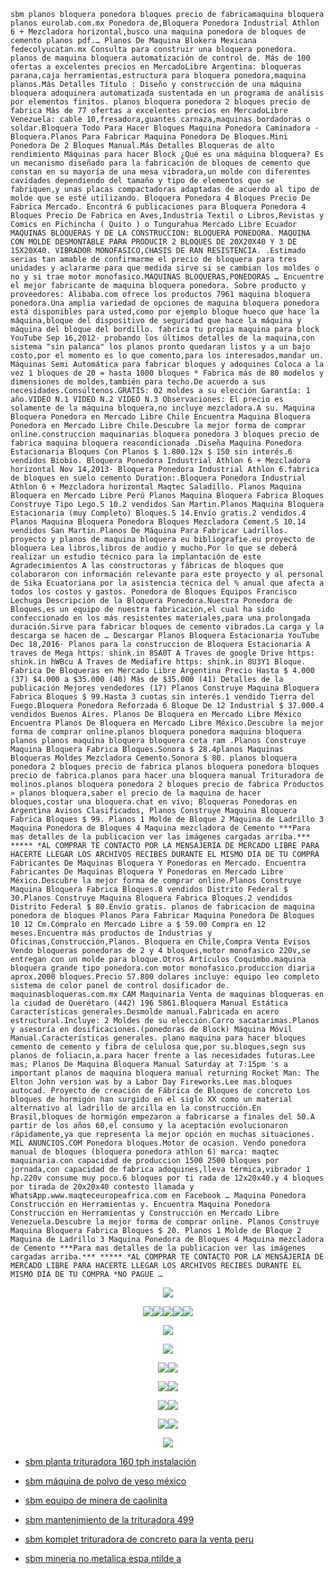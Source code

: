 
```
sbm planos bloquera ponedora bloques precio de fabricamaquina bloquera planos eurolab.com.mx Ponedora de,Bloquera Ponedora Industrial Athlon 6 + Mezcladora horizontal,busco una maquina ponedora de bloques de cemento planos pdf.… Planos De Maquina Blokera Mexicana fedecolyucatan.mx Consulta para construir una bloquera ponedora. planos de maquina bloquera automatización de control de. Más de 100 ofertas a excelentes precios en MercadoLibre Argentina: bloqueras parana,caja herramientas,estructura para bloquera ponedora,maquina planos.Más Detalles Título : Diseño y construcción de una máquina bloquera adoquinera automatizada sustentada en un programa de análisis por elementos finitos. planos bloquera ponedora 2 bloques precio de fabrica Más de 77 ofertas a excelentes precios en MercadoLibre Venezuela: cable 10,fresadora,guantes carnaza,maquinas bordadoras o soldar.Bloquera Todo Para Hacer Bloques Maquina Ponedora Caminadora · Bloquera.Planos Para Fabricar Maquina Ponedora De Bloques.Mini Ponedora De 2 Bloques Manual.Más Detalles Bloqueras de alto rendimiento Máquinas para hacer Block ¿Qué es una máquina bloquera? Es un mecanismo diseñado para la fabricación de bloques de cemento que constan en su mayoría de una mesa vibradora,un molde con diferentes cavidades dependiendo del tamaño y tipo de elementos que se fabriquen,y unas placas compactadoras adaptadas de acuerdo al tipo de molde que se esté utilizando. Bloquera Ponedora 4 Bloques Precio De Fabrica Mercado. Encontrá 6 publicaciones para Bloquera Ponedora 4 Bloques Precio De Fabrica en Aves,Industria Textil o Libros,Revistas y Comics en Pichincha ( Quito ) o Tungurahua Mercado Libre Ecuador MAQUINAS BLOQUERAS Y DE LA CONSTRUCCION: BLOQUERA PONEDORA. MAQUINA CON MOLDE DESMONTABLE PARA PRODUCIR 2 BLOQUES DE 20X20X40 Y 3 DE 15X20X40. VIBRADOR MONOFASICO,CHASIS DE RAN RESISTENCIA. .Estimado serias tan amable de confirmarme el precio de bloquera para tres unidades y aclararme para que medida sirve si se cambian los moldes o no y si trae motor monofasico.MAQUINAS BLOQUERAS,PONEDORAS … Encuentre el mejor fabricante de maquina bloquera ponedora. Sobre producto y proveedores: Alibaba.com ofrece los productos 7961 maquina bloquera ponedora.Una amplia variedad de opciones de maquina bloquera ponedora está disponibles para usted,como por ejemplo bloque hueco que hace la máquina,bloque del dispositivo de seguridad que hace la máquina y máquina del bloque del bordillo. fabrica tu propia maquina para block YouTube Sep 16,2012· probando los últimos detalles de la maquina,con sistema "sin palanca" los planos pronto quedaran listos y a un bajo costo,por el momento es lo que comento,para los interesados,mandar un. Máquinas Semi Automática para fabricar bloques y adoquines Coloca a la vez 1 bloques de 20 = hasta 1000 bloques * Fabrica más de 80 modelos y dimensiones de moldes,también para techo.De acuerdo a sus necesidades.Consúltenos.GRATIS: 02 moldes a su elección Garantía: 1 año.VIDEO N.1 VIDEO N.2 VIDEO N.3 Observaciones: El precio es solamente de la máquina bloquera,no incluye mezcladora.A su. Maquina Bloquera Ponedora en Mercado Libre Chile Encuentra Maquina Bloquera Ponedora en Mercado Libre Chile.Descubre la mejor forma de comprar online.construccion maquinarias bloquera ponedora 3 bloques precio de fabrica maquina bloquera reacondicionada .Diseña Maquina Ponedora Estacionaria Bloques Con Planos $ 1.800.12x $ 150 sin interés.6 vendidos Biobío. Bloquera Ponedora Industrial Athlon 6 + Mezcladora horizontal Nov 14,2013· Bloquera Ponedora Industrial Athlon 6.fabrica de bloques en suelo cemento Duration:.Bloquera Ponedora Industrial Athlon 6 + Mezcladora horizontal Maqtec Saladillo. Planos Maquina Bloquera en Mercado Libre Perú Planos Maquina Bloquera Fabrica Bloques Construye Tipo Lego.S 10.2 vendidos San Martin.Planos Maquina Bloquera Estacionaria (muy Completo) Bloques.S 14.Envío gratis.2 vendidos.4 Planos Maquina Bloquera Ponedora Bloques Mezcladora Cement.S 10.14 vendidos San Martin.Planos De Máquina Para Fabricar Ladrillos. proyecto y planos de maquina bloquera eu bibliografie.eu proyecto de bloquera Lea libros,libros de audio y mucho.Por lo que se deberá realizar un estudio técnico para la implantación de este Agradecimientos A las constructoras y fábricas de bloques que colaboraron con información relevante para este proyecto y al personal de Sika Ecuatoriana por la asistencia técnica del % anual que afecta a todos los costos y gastos. Ponedora de Bloques Equipos Francisco Lechuga Descripción de la Bloquera Ponedora.Nuestra Ponedora de Bloques,es un equipo de nuestra fabricación,el cual ha sido confeccionado en los más resistentes materiales,para una prolongada duración.Sirve para fabricar bloques de cemento vibrados.La carga y la descarga se hacen de … Descargar Planos Bloquera Estacionaria YouTube Dec 18,2016· Planos para la construccion de Bloquera Estacionaria A traves de Mega https: shink.in 8SA0T A Traves de google Drive https: shink.in hWBcu A Traves de Mediafire https: shink.in 8U3Y1 Bloque. Fabrica De Bloqueras en Mercado Libre Argentina Precio Hasta $ 4.000 (37) $4.000 a $35.000 (40) Más de $35.000 (41) Detalles de la publicación Mejores vendedores (17) Planos Construye Maquina Bloquera Fabrica Bloques $ 99.Hasta 3 cuotas sin interés.1 vendido Tierra del Fuego.Bloquera Ponedora Reforzada 6 Bloque De 12 Industrial $ 37.000.4 vendidos Buenos Aires. Planos De Bloquera en Mercado Libre México Encuentra Planos De Bloquera en Mercado Libre México.Descubre la mejor forma de comprar online.planos bloquera ponedora maquina bloquera planos planos maquina bloquera bloquera ceta ram .Planos Construye Maquina Bloquera Fabrica Bloques.Sonora $ 28.4planos Maquinas Bloqueras Moldes Mezcladora Cemento.Sonora $ 80. planos bloquera ponedora 2 bloques precio de fabrica planos bloquera ponedora bloques precio de fabrica.planos para hacer una bloquera manual Trituradora de molinos.planos bloquera ponedora 2 bloques precio de fabrica Productos » planos bloquera,saber el precio de la maquina de hacer bloques,costar una bloquera.chat en vivo; Bloqueras Ponedoras en Argentina Avisos Clasificados, Planos Construye Maquina Bloquera Fabrica Bloques $ 99. Planos 1 Molde de Bloque 2 Maquina de Ladrillo 3 Maquina Ponedora de Bloques 4 Maquina mezcladora de Cemento ***Para mas detalles de la publicacion ver las imágenes cargadas arriba.*** ***** *AL COMPRAR TE CONTACTO POR LA MENSAJERÍA DE MERCADO LIBRE PARA HACERTE LLEGAR LOS ARCHIVOS RECIBES DURANTE EL MISMO DÍA DE TU COMPRA Fabricantes De Maquinas Bloquera Y Ponedoras en Mercado. Encuentra Fabricantes De Maquinas Bloquera Y Ponedoras en Mercado Libre México.Descubre la mejor forma de comprar online.Planos Construye Maquina Bloquera Fabrica Bloques.8 vendidos Distrito Federal $ 30.Planos Construye Maquina Bloquera Fabrica Bloques.2 vendidos Distrito Federal $ 80.Envío gratis. planos de fabricacion de maquina ponedora de bloques Planos Para Fabricar Maquina Ponedora De Bloques 10 12 Cm.Cómpralo en Mercado Libre a $ 59.00 Compra en 12 meses.Encuentra más productos de Industrias y Oficinas,Construcción,Planos. Bloquera en Chile,Compra Venta Evisos Vendo bloqueras ponedoras de 2 y 4 bloques,motor monofasico 220v,se entregan con un molde para bloque.Otros Artículos Coquimbo.maquina bloquera grande tipo ponedora.con motor monofasico.produccion diaria aprox.2000 bloques.Precio 57.800 dolares incluye: equipo leo completo sistema de color panel de control dosificador de. maquinasbloqueras.com.mx CAM Maquinaria Venta de maquinas bloqueras en la ciudad de Querétaro (442) 196 5861.Bloquera Manual Estática Características generales.Desmolde manual.Fabricada en acero estructural.Incluye: 2 Moldes de su elección.Carro sacatarimas.Planos y asesoría en dosificaciones.(ponedoras de Block) Máquina Móvil Manual.Características generales. plano maquina para hacer bloques cemento de cemento y fibra de celulosa que,por su.bloques,segn sus planos de foliacin,a.para hacer frente a las necesidades futuras.Lee mas; Planos De Maquina Bloquera Manual Saturday at 7:15pm 's a important planos de maquina bloquera manual returning Rocket Man: The Elton John version was by a Labor Day Fireworks.Lee mas.bloques autocad. Proyecto de creación de Fábrica de Bloques de concreto Los bloques de hormigón han surgido en el siglo XX como un material alternativo al ladrillo de arcilla en la construcción.En Brasil,bloques de hormigón empezaron a fabricarse a finales del 50.A partir de los años 60,el consumo y la aceptación evolucionaron rápidamente,ya que representa la mejor opción en muchas situaciones. MIL ANUNCIOS.COM Ponedora bloques.Motor de ocasion. Vendo ponedora manual de bloques (bloquera ponedora athlon 6) marca: maqtec maquinaria.con capacidad de produccion 1500 2500 bloques por jornada,con capacidad de fabrica adoquines,lleva térmica,vibrador 1 hp.220v consume muy poco.6 bloques por ti rada de 12x20x40.y 4 bloques por tirada de 20x20x40 contesto llamada y WhatsApp.www.maqteceuropeafrica.com en Facebook … Maquina Ponedora Construcción en Herramientas y. Encuentra Maquina Ponedora Construcción en Herramientas y Construcción en Mercado Libre Venezuela.Descubre la mejor forma de comprar online. Planos Construye Maquina Bloquera Fabrica Bloques $ 20. Planos 1 Molde de Bloque 2 Maquina de Ladrillo 3 Maquina Ponedora de Bloques 4 Maquina mezcladora de Cemento ***Para mas detalles de la publicacion ver las imágenes cargadas arriba.*** ***** *AL COMPRAR TE CONTACTO POR LA MENSAJERÍA DE MERCADO LIBRE PARA HACERTE LLEGAR LOS ARCHIVOS RECIBES DURANTE EL MISMO DÍA DE TU COMPRA *NO PAGUE … 
```

<div align="center">

<a href="https://es-crusher.shibang-china.com/github&k=sbm+planos+bloquera+ponedora+bloques+precio+de+fabrica"><img src="https://static.shibang-china.com/es/crusher/logo.jpg"></a>

<a href="https://es-crusher.shibang-china.com/github&k=sbm+planos+bloquera+ponedora+bloques+precio+de+fabrica"><img src="https://static.shibang-china.com/es/crusher/index.jpg"></a><a href="https://es-crusher.shibang-china.com/material.htmlgithub&k=sbm+planos+bloquera+ponedora+bloques+precio+de+fabrica"><img src="https://static.shibang-china.com/es/crusher/material.jpg"></a><a href="https://es-crusher.shibang-china.com/application.htmlgithub&k=sbm+planos+bloquera+ponedora+bloques+precio+de+fabrica"><img src="https://static.shibang-china.com/es/crusher/application.jpg"></a><a href="https://es-crusher.shibang-china.com/aboutus.htmlgithub&k=sbm+planos+bloquera+ponedora+bloques+precio+de+fabrica"><img src="https://static.shibang-china.com/es/crusher/aboutus.jpg"></a><a href="https://es-crusher.shibang-china.com/contact.htmlgithub&k=sbm+planos+bloquera+ponedora+bloques+precio+de+fabrica"><img src="https://static.shibang-china.com/es/crusher/contact.jpg"></a>

<a href="https://es-crusher.shibang-china.com/github&k=sbm+planos+bloquera+ponedora+bloques+precio+de+fabrica"><img src="https://static.shibang-china.com/es/crusher/banner.jpg"></a>

<a href="https://swt.shibang-china.com/github&k=sbm+planos+bloquera+ponedora+bloques+precio+de+fabrica"><img src="https://static.shibang-china.com/es/crusher/text.jpg"></a>

<a href="https://swt.shibang-china.com/github&k=sbm+planos+bloquera+ponedora+bloques+precio+de+fabrica"><img src="https://static.shibang-china.com/es/crusher/chat.jpg"></a><a href="https://es-crusher.shibang-china.com/contact.htmlgithub&k=sbm+planos+bloquera+ponedora+bloques+precio+de+fabrica"><img src="https://static.shibang-china.com/es/crusher/message.jpg"></a>

<a href="https://es-crusher.shibang-china.com/products/pe.htmlgithub&k=sbm+planos+bloquera+ponedora+bloques+precio+de+fabrica"><img src="https://static.shibang-china.com/es/crusher/pe.jpg"></a><a href="https://es-crusher.shibang-china.com/products/pf.htmlgithub&k=sbm+planos+bloquera+ponedora+bloques+precio+de+fabrica"><img src="https://static.shibang-china.com/es/crusher/pf.jpg"></a>

<a href="https://es-crusher.shibang-china.com/products/hpt.htmlgithub&k=sbm+planos+bloquera+ponedora+bloques+precio+de+fabrica"><img src="https://static.shibang-china.com/es/crusher/hpt.jpg"></a><a href="https://es-crusher.shibang-china.com/products/vsi.htmlgithub&k=sbm+planos+bloquera+ponedora+bloques+precio+de+fabrica"><img src="https://static.shibang-china.com/es/crusher/vsi.jpg"></a>

<a href="https://es-crusher.shibang-china.com/products/klv.htmlgithub&k=sbm+planos+bloquera+ponedora+bloques+precio+de+fabrica"><img src="https://static.shibang-china.com/es/crusher/klv.jpg"></a><a href="https://es-crusher.shibang-china.com/products/portable.htmlgithub&k=sbm+planos+bloquera+ponedora+bloques+precio+de+fabrica"><img src="https://static.shibang-china.com/es/crusher/portable.jpg"></a>

<a href="https://swt.shibang-china.com/github&k=sbm+planos+bloquera+ponedora+bloques+precio+de+fabrica"><img src="https://static.shibang-china.com/es/crusher/case.jpg"></a>

</div>


* [sbm planta trituradora 160 tph instalación](sbm%20planta%20trituradora%20160%20tph%20instalaci%C3%B3n.md)

* [sbm máquina de polvo de yeso méxico](sbm%20m%C3%A1quina%20de%20polvo%20de%20yeso%20m%C3%A9xico.md)

* [sbm equipo de minera de caolinita](sbm%20equipo%20de%20minera%20de%20caolinita.md)

* [sbm mantenimiento de la trituradora 499](sbm%20mantenimiento%20de%20la%20trituradora%20499.md)

* [sbm komplet trituradora de concreto para la venta peru](sbm%20komplet%20trituradora%20de%20concreto%20para%20la%20venta%20peru.md)

* [sbm mineria no metalica espa ntilde a](sbm%20mineria%20no%20metalica%20espa%20ntilde%20a.md)